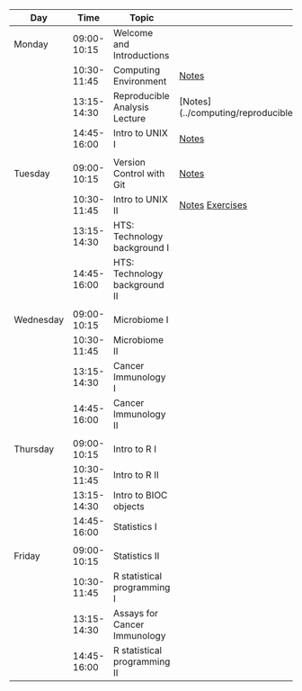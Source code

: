 | Day       |        Time | Topic                         | Links                                                                                                 | Instructor |
|-----------|-------------|-------------------------------|-------------------------------------------------------------------------------------------------------|------------|
| Monday    | 09:00-10:15 | Welcome and Introductions     |                                                                                                       | Owzar      |
|           | 10:30-11:45 | Computing Environment         | [Notes](../computing/intro/IntroToCompBoot.Rmd)                                                       | McCarthy   |
|           | 13:15-14:30 | Reproducible Analysis Lecture | [Notes](../computing/reproducible/reproducible_research_lecture_jupyter.Rmd                           | Granek     |
|           | 14:45-16:00 | Intro to UNIX I               | [Notes](../computing/unix/Unix_01.Rmd)                                                                | McCarthy   |
|           |             |                               |                                                                                                       |            |
| Tuesday   | 09:00-10:15 | Version Control with Git      | [Notes](../computing/reproducible/git_overview.Rmd)                                                   | Granek     |
|           | 10:30-11:45 | Intro to UNIX II              | [Notes](../computing/unix/Unix_02.Rmd) [Exercises](../computing/unix/Exercises.Rmd)                   | McCarthy   |
|           | 13:15-14:30 | HTS: Technology background I  |                                                                                                       | Granek     |
|           | 14:45-16:00 | HTS: Technology background II |                                                                                                       | Granek     |
|           |             |                               |                                                                                                       |            |
| Wednesday | 09:00-10:15 | Microbiome I                  |                                                                                                       | Granek     |
|           | 10:30-11:45 | Microbiome II                 |                                                                                                       | Granek     |
|           | 13:15-14:30 | Cancer Immunology I           |                                                                                                       | Nair       |
|           | 14:45-16:00 | Cancer Immunology II          |                                                                                                       | Beasley    |
|           |             |                               |                                                                                                       |            |
| Thursday  | 09:00-10:15 | Intro to R I                  |                                                                                                       | McCarthy   |
|           | 10:30-11:45 | Intro to R II                 |                                                                                                       | McCarthy   |
|           | 13:15-14:30 | Intro to BIOC objects         |                                                                                                       | McCarthy   |
|           | 14:45-16:00 | Statistics I                  |                                                                                                       | Shi        |
|           |             |                               |                                                                                                       |            |
| Friday    | 09:00-10:15 | Statistics II                 |                                                                                                       | Shi        |
|           | 10:30-11:45 | R statistical programming I   |                                                                                                       | McCarthy   |
|           | 13:15-14:30 | Assays for Cancer Immunology  |                                                                                                       | Chan       |
|           | 14:45-16:00 | R statistical programming II  |                                                                                                       | McCarthy   |
